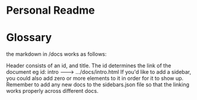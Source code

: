 # Personal Readme

# Glossary


the markdown in /docs works as follows:

Header consists of an id, and title.
The id determines the link of the document eg id: intro ---> .../docs/intro.html
If you'd like to add a sidebar, you could also add zero or more elements to it in order for it to show up.
Remember to add any new docs to the sidebars.json file so that the linking works properly across different docs.
